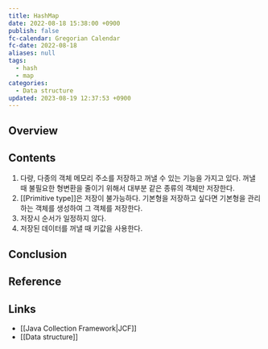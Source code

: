 ```yaml
---
title: HashMap
date: 2022-08-18 15:38:00 +0900
publish: false
fc-calendar: Gregorian Calendar
fc-date: 2022-08-18
aliases: null
tags:
  - hash
  - map
categories:
  - Data structure
updated: 2023-08-19 12:37:53 +0900
---
```


## Overview

## Contents

1. 다량, 다종의 객체 메모리 주소를 저장하고 꺼낼 수 있는 기능을 가지고 있다. 꺼낼 때 불필요한 형변환을 줄이기 위해서 대부분 같은 종류의 객체만 저장한다.
2. [[Primitive type]]은 저장이 불가능하다. 기본형을 저장하고 싶다면 기본형을 관리하는 객체를 생성하여 그 객체를 저장한다.
3. 저장시 순서가 일정하지 않다.
4. 저장된 데이터를 꺼낼 때 키값을 사용한다.

## Conclusion

## Reference

## Links

- [[Java Collection Framework|JCF]]
- [[Data structure]]
